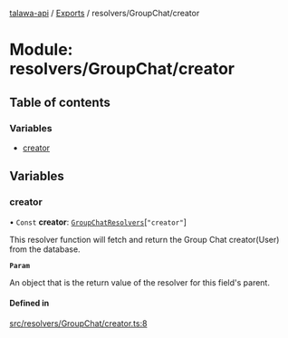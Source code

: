 [talawa-api](../README.md) / [Exports](../modules.md) / resolvers/GroupChat/creator

# Module: resolvers/GroupChat/creator

## Table of contents

### Variables

- [creator](resolvers_GroupChat_creator.md#creator)

## Variables

### creator

• `Const` **creator**: [`GroupChatResolvers`](types_generatedGraphQLTypes.md#groupchatresolvers)[``"creator"``]

This resolver function will fetch and return the Group Chat creator(User) from the database.

**`Param`**

An object that is the return value of the resolver for this field's parent.

#### Defined in

[src/resolvers/GroupChat/creator.ts:8](https://github.com/PalisadoesFoundation/talawa-api/blob/00da99c/src/resolvers/GroupChat/creator.ts#L8)
